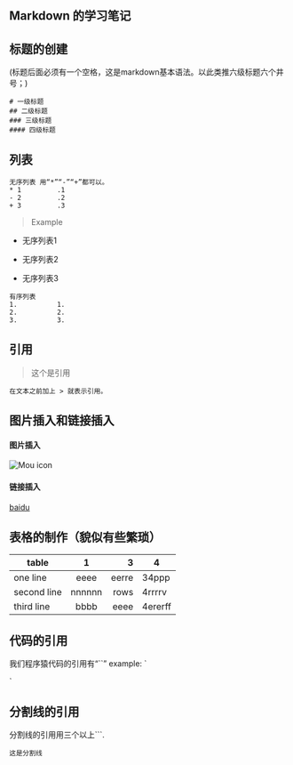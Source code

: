 Markdown 的学习笔记
---
## 标题的创建
(标题后面必须有一个空格，这是markdown基本语法。以此类推六级标题六个井号；)

``` 
# 一级标题
## 二级标题
### 三级标题
#### 四级标题
```

## 列表

```
无序列表 用“*”“-”“+”都可以。
* 1         .1
- 2         .2 
+ 3         .3
```
>Example
* 无序列表1
- 无序列表2
+ 无序列表3

```
有序列表
1.          1. 
2.          2.
3.          3.
```

## 引用
 > 这个是引用

```
在文本之前加上 > 就表示引用。  
```

## 图片插入和链接插入
#### 图片插入
![Mou icon](http://Mouapp.com/129_icon) 
#### 链接插入
[baidu](http://www.baidu.com)

## 表格的制作（貌似有些繁琐）
| table       | 1       |  3     | 4       |
| ----------- |:-------:| ------:| ------- |
| one line    | eeee    | eerre  | 34ppp   |
| second line | nnnnnn  |  rows  | 4rrrrv  |
| third line  | bbbb    |  eeee  | 4ererff |

## 代码的引用
我们程序猿代码的引用有“``”
example:
`<div class="example">
    <a href="#"></a>
</div>`

## 分割线的引用
分割线的引用用三个以上```.
```
这是分割线



